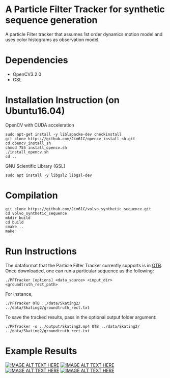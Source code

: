 # A Particle Filter Tracker for synthetic sequence generation
A particle Filter tracker that assumes 1st order dynamics motion model and uses color histograms as observation model.

Dependencies
======================
- OpenCV3.2.0
- GSL

Installation Instruction (on Ubuntu16.04)
======================
OpenCV with CUDA acceleration
```
sudo apt-get install -y liblapacke-dev checkinstall
git clone https://github.com/Jim61C/opencv_install_sh.git
cd opencv_install_sh
chmod 755 install_opencv.sh
./install_opencv.sh
cd ..
```

GNU Scientific Library (GSL)
```
sudo apt install -y libgsl2 libgsl-dev
```


Compilation
======================
```
git clone https://github.com/Jim61C/volvo_synthetic_sequence.git
cd volvo_synthetic_sequence
mkdir build
cd build
cmake ..
make
```

Run Instructions
======================
The dataformat that the Particle Filter Tracker currently supports is in [OTB](http://cvlab.hanyang.ac.kr/tracker_benchmark/datasets.html). Once downloaded, one can run a particular sequence as the following:
```
./PFTracker [options] <data_source> <input_dir> <groundtruth_rect_path> 
```
For instance,
```
./PFTracker OTB ../data/Skating2/ ../data/Skating2/groundtruth_rect.txt
```
To save the tracked results, pass in the optional output folder argument:
```
./PFTracker -o ../output/Skating2.mp4 OTB ../data/Skating2/ ../data/Skating2/groundtruth_rect.txt
```

Example Results
======================
[![IMAGE ALT TEXT HERE](https://img.youtube.com/vi/AWHD204KHFo/0.jpg)](https://www.youtube.com/watch?v=AWHD204KHFo)
[![IMAGE ALT TEXT HERE](https://img.youtube.com/vi/ax4ERbXg_B0/0.jpg)](https://www.youtube.com/watch?v=ax4ERbXg_B0)
[![IMAGE ALT TEXT HERE](https://img.youtube.com/vi/fwd87FfnZrM/0.jpg)](https://www.youtube.com/watch?v=fwd87FfnZrM)
[![IMAGE ALT TEXT HERE](https://img.youtube.com/vi/yoEqUmQWG0M/0.jpg)](https://www.youtube.com/watch?v=yoEqUmQWG0M)
